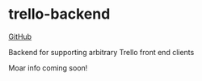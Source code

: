 # trello-backend

[GitHub](https://github.com/Thinkful-Ed/trello-backend)

Backend for supporting arbitrary Trello front end clients


Moar info coming soon!